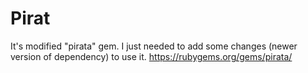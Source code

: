 # Pirat

It's modified "pirata" gem. I just needed to add some changes (newer version of dependency) to use it.
https://rubygems.org/gems/pirata/


